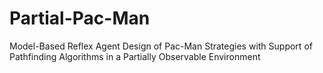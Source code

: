 # Partial-Pac-Man
Model-Based Reflex Agent Design of Pac-Man Strategies with Support of Pathfinding Algorithms in a Partially Observable Environment
